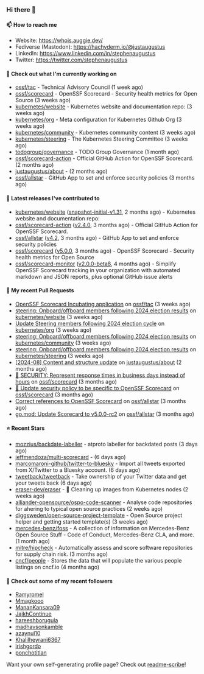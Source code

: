 ### Hi there 👋

#### 📫 How to reach me

- Website: https://whois.auggie.dev/
- Fediverse (Mastodon): https://hachyderm.io/@justaugustus
- LinkedIn: https://www.linkedin.com/in/stephenaugustus
- Twitter: https://twitter.com/stephenaugustus

#### 👷 Check out what I'm currently working on

- [ossf/tac](https://github.com/ossf/tac) - Technical Advisory Council (1 week ago)
- [ossf/scorecard](https://github.com/ossf/scorecard) - OpenSSF Scorecard - Security health metrics for Open Source (3 weeks ago)
- [kubernetes/website](https://github.com/kubernetes/website) - Kubernetes website and documentation repo:  (3 weeks ago)
- [kubernetes/org](https://github.com/kubernetes/org) - Meta configuration for Kubernetes Github Org (3 weeks ago)
- [kubernetes/community](https://github.com/kubernetes/community) - Kubernetes community content (3 weeks ago)
- [kubernetes/steering](https://github.com/kubernetes/steering) - The Kubernetes Steering Committee (3 weeks ago)
- [todogroup/governance](https://github.com/todogroup/governance) - TODO Group Governance (1 month ago)
- [ossf/scorecard-action](https://github.com/ossf/scorecard-action) - Official GitHub Action for OpenSSF Scorecard. (2 months ago)
- [justaugustus/about](https://github.com/justaugustus/about) -  (2 months ago)
- [ossf/allstar](https://github.com/ossf/allstar) - GitHub App to set and enforce security policies (3 months ago)

#### 🔭 Latest releases I've contributed to

- [kubernetes/website](https://github.com/kubernetes/website) ([snapshot-initial-v1.31](https://github.com/kubernetes/website/releases/tag/snapshot-initial-v1.31), 2 months ago) - Kubernetes website and documentation repo: 
- [ossf/scorecard-action](https://github.com/ossf/scorecard-action) ([v2.4.0](https://github.com/ossf/scorecard-action/releases/tag/v2.4.0), 3 months ago) - Official GitHub Action for OpenSSF Scorecard.
- [ossf/allstar](https://github.com/ossf/allstar) ([v4.2](https://github.com/ossf/allstar/releases/tag/v4.2), 3 months ago) - GitHub App to set and enforce security policies
- [ossf/scorecard](https://github.com/ossf/scorecard) ([v5.0.0](https://github.com/ossf/scorecard/releases/tag/v5.0.0), 3 months ago) - OpenSSF Scorecard - Security health metrics for Open Source
- [ossf/scorecard-monitor](https://github.com/ossf/scorecard-monitor) ([v2.0.0-beta8](https://github.com/ossf/scorecard-monitor/releases/tag/v2.0.0-beta8), 4 months ago) - Simplify OpenSSF Scorecard tracking in your organization with automated markdown and JSON reports, plus optional GitHub issue alerts

#### 🔨 My recent Pull Requests

- [OpenSSF Scorecard Incubating application](https://github.com/ossf/tac/pull/390) on [ossf/tac](https://github.com/ossf/tac) (3 weeks ago)
- [steering: Onboard/offboard members following 2024 election results](https://github.com/kubernetes/website/pull/48164) on [kubernetes/website](https://github.com/kubernetes/website) (3 weeks ago)
- [Update Steering members following 2024 election cycle](https://github.com/kubernetes/org/pull/5199) on [kubernetes/org](https://github.com/kubernetes/org) (3 weeks ago)
- [steering: Onboard/offboard members following 2024 election results](https://github.com/kubernetes/community/pull/8095) on [kubernetes/community](https://github.com/kubernetes/community) (3 weeks ago)
- [steering: Onboard/offboard members following 2024 election results](https://github.com/kubernetes/steering/pull/287) on [kubernetes/steering](https://github.com/kubernetes/steering) (3 weeks ago)
- [[2024-08] Content and structure update](https://github.com/justaugustus/about/pull/11) on [justaugustus/about](https://github.com/justaugustus/about) (2 months ago)
- [📖 SECURITY: Represent response times in business days instead of hours](https://github.com/ossf/scorecard/pull/4217) on [ossf/scorecard](https://github.com/ossf/scorecard) (3 months ago)
- [:book: Update security policy to be specific to OpenSSF Scorecard](https://github.com/ossf/scorecard/pull/4212) on [ossf/scorecard](https://github.com/ossf/scorecard) (3 months ago)
- [Correct references to OpenSSF Scorecard](https://github.com/ossf/allstar/pull/536) on [ossf/allstar](https://github.com/ossf/allstar) (3 months ago)
- [go.mod: Update Scorecard to v5.0.0-rc2](https://github.com/ossf/allstar/pull/534) on [ossf/allstar](https://github.com/ossf/allstar) (3 months ago)

#### ⭐ Recent Stars

- [mozzius/backdate-labeller](https://github.com/mozzius/backdate-labeller) - atproto labeller for backdated posts (3 days ago)
- [jeffmendoza/multi-scorecard](https://github.com/jeffmendoza/multi-scorecard) -  (6 days ago)
- [marcomaroni-github/twitter-to-bluesky](https://github.com/marcomaroni-github/twitter-to-bluesky) - Import all tweets exported from X/Twitter to a Bluesky account. (6 days ago)
- [tweetback/tweetback](https://github.com/tweetback/tweetback) - Take ownership of your Twitter data and get your tweets back (6 days ago)
- [eraser-dev/eraser](https://github.com/eraser-dev/eraser) - 🧹 Cleaning up images from Kubernetes nodes (2 weeks ago)
- [alliander-opensource/ospo-code-scanner](https://github.com/alliander-opensource/ospo-code-scanner) - Analyse code repositories for ahering to typical open source practices (2 weeks ago)
- [diggsweden/open-source-project-template](https://github.com/diggsweden/open-source-project-template) - Open Source project helper and getting started template(s) (3 weeks ago)
- [mercedes-benz/foss](https://github.com/mercedes-benz/foss) - A collection of information on Mercedes-Benz Open Source Stuff - Code of Conduct, Mercedes-Benz CLA, and more.  (1 month ago)
- [mitre/hipcheck](https://github.com/mitre/hipcheck) - Automatically assess and score software repositories for supply chain risk. (3 months ago)
- [cncf/people](https://github.com/cncf/people) - Stores the data that will populate the various people listings on cncf.io (4 months ago)

#### 👯 Check out some of my recent followers

- [Ramyromel](https://github.com/Ramyromel)
- [Mmagkooo](https://github.com/Mmagkooo)
- [MananKansara09](https://github.com/MananKansara09)
- [JajkhContinue](https://github.com/JajkhContinue)
- [hareeshborugula](https://github.com/hareeshborugula)
- [madhavsonkamble](https://github.com/madhavsonkamble)
- [azaynul10](https://github.com/azaynul10)
- [Khalilheyrani6367](https://github.com/Khalilheyrani6367)
- [irishgordo](https://github.com/irishgordo)
- [ponchotitlan](https://github.com/ponchotitlan)

Want your own self-generating profile page? Check out [readme-scribe](https://github.com/muesli/readme-scribe)!
